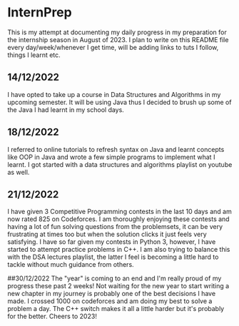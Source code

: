 # InternPrep
This is my attempt at documenting my daily progress in my preparation for the internship season in August of 2023.
I plan to write on this README file every day/week/whenever I get time, will be adding links to tuts I follow, things I learnt etc.

## 14/12/2022
I have opted to take up a course in Data Structures and Algorithms in my upcoming semester.
It will be using Java thus I decided to brush up some of the Java I had learnt in my school days.

## 18/12/2022
I referred to online tutorials to refresh syntax on Java and learnt concepts like OOP in Java and wrote a few simple programs to implement what I learnt.
I got started with a data structures and algorithms playlist on youtube as well.

## 21/12/2022
I have given 3 Competitive Programming contests in the last 10 days and am now rated 825 on Codeforces.
I am thoroughly enjoying these contests and having a lot of fun solving questions from the problemsets, it can be very frustrating at times too but when the solution clicks it just feels very satisfying. 
I have so far given my contests in Python 3, however, I have started to attempt practice problems in C++. 
I am also trying to balance this with the DSA lectures playlist, the latter I feel is becoming a little hard to tackle without much guidance from others. 

##30/12/2022
The "year" is coming to an end and I'm really proud of my progress these past 2 weeks! Not waiting for the new year to start writing a new chapter in my journey is probably one of the best decisions I have made. I crossed 1000 on codeforces and am doing my best to solve a problem a day. The C++ switch makes it all a little harder but it's probably for the better. Cheers to 2023! 
